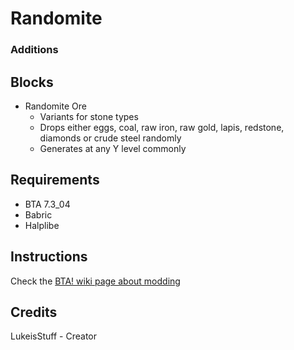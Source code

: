 # Randomite

### Additions

## Blocks

* Randomite Ore
    + Variants for stone types
    + Drops either eggs, coal, raw iron, raw gold, lapis, redstone, diamonds or crude steel randomly
    + Generates at any Y level commonly

## Requirements

+ BTA 7.3_04
+ Babric
+ Halplibe

## Instructions

Check the [BTA! wiki page about modding](https://bta.miraheze.org/wiki/Modding)

## Credits
LukeisStuff - Creator
